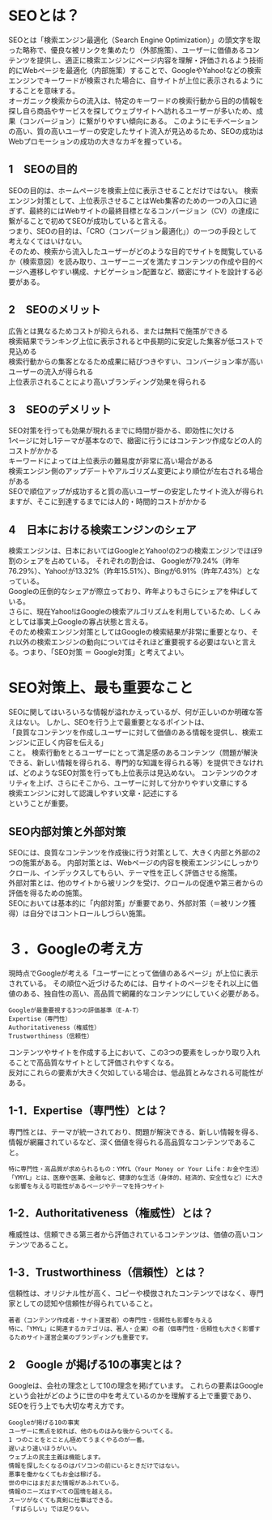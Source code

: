 # SEOとは？
SEOとは「検索エンジン最適化（Search Engine Optimization）」の頭文字を取った略称で、優良な被リンクを集めたり（外部施策）、ユーザーに価値あるコンテンツを提供し、適正に検索エンジンにページ内容を理解・評価されるよう技術的にWebページを最適化（内部施策）することで、GoogleやYahoo!などの検索エンジンでキーワードが検索された場合に、自サイトが上位に表示されるようにすることを意味する。<br>
オーガニック検索からの流入は、特定のキーワードの検索行動から目的の情報を探し自ら商品やサービスを探してウェブサイトへ訪れるユーザーが多いため、成果（コンバージョン）に繋がりやすい傾向にある。 このようにモチベーションの高い、質の高いユーザーの安定したサイト流入が見込めるため、SEOの成功はWebプロモーションの成功の大きなカギを握っている。<br>

## 1　SEOの目的
SEOの目的は、ホームページを検索上位に表示させることだけではない。 検索エンジン対策として、上位表示させることはWeb集客のための一つの入口に過ぎず、最終的にはWebサイトの最終目標となるコンバージョン（CV）の達成に繋がることで初めてSEOが成功していると言える。<br>
つまり、SEOの目的は、「CRO（コンバージョン最適化」）の一つの手段として考えなくてはいけない。<br>
そのため、検索から流入したユーザーがどのような目的でサイトを閲覧しているか（検索意図）を読み取り、ユーザーニーズを満たすコンテンツの作成や目的ページへ遷移しやすい構成、ナビゲーション配置など、緻密にサイトを設計する必要がある。

## 2　SEOのメリット
広告とは異なるためコストが抑えられる、または無料で施策ができる<br>
検索結果でランキング上位に表示されると中長期的に安定した集客が低コストで見込める<br>
検索行動からの集客となるため成果に結びつきやすい、コンバージョン率が高いユーザーの流入が得られる<br>
上位表示されることにより高いブランディング効果を得られる<br>

## 3　SEOのデメリット
SEO対策を行っても効果が現れるまでに時間が掛かる、即効性に欠ける<br>
1ページに対し1テーマが基本なので、緻密に行うにはコンテンツ作成などの人的コストがかかる<br>
キーワードによっては上位表示の難易度が非常に高い場合がある<br>
検索エンジン側のアップデートやアルゴリズム変更により順位が左右される場合がある<br>
SEOで順位アップが成功すると質の高いユーザーの安定したサイト流入が得られますが、そこに到達するまでには人的・時間的コストがかかる<br>

## 4　日本における検索エンジンのシェア
検索エンジンは、日本においてはGoogleとYahoo!の2つの検索エンジンでほぼ9割のシェアを占めている。 それぞれの割合は、 Googleが79.24%（昨年76.29%）、Yahoo!が13.32%（昨年15.51%）、Bingが6.91%（昨年7.43%）となっている。<br>
Googleの圧倒的なシェアが際立っており、昨年よりもさらにシェアを伸ばしている。<br>
さらに、現在Yahoo!はGoogleの検索アルゴリズムを利用しているため、しくみとしては事実上Googleの寡占状態と言える。<br>
そのため検索エンジン対策としてはGoogleの検索結果が非常に重要となり、それ以外の検索エンジンの動向についてはそれほど重要視する必要はないと言える。つまり、「SEO対策 ＝ Google対策」と考えてよい。

# SEO対策上、最も重要なこと
SEOに関してはいろいろな情報が溢れかえっているが、何が正しいのか明確な答えはない。 しかし、SEOを行う上で最重要となるポイントは、<br>
「良質なコンテンツを作成しユーザーに対して価値のある情報を提供し、検索エンジンに正しく内容を伝える」<br>
こと。
検索行動をとるユーザーにとって満足感のあるコンテンツ（問題が解決できる、新しい情報を得られる、専門的な知識を得られる等）を提供できなければ、どのようなSEO対策を行っても上位表示は見込めない。
コンテンツのクオリティを上げ、さらにそこから、ユーザーに対して分かりやすい文章にする<br>
検索エンジンに対して認識しやすい文章・記述にする<br>
ということが重要。

## SEO内部対策と外部対策
SEOには、良質なコンテンツを作成後に行う対策として、大きく内部と外部の2つの施策がある。 内部対策とは、Webページの内容を検索エンジンにしっかりクロール、インデックスしてもらい、テーマ性を正しく評価させる施策。<br>
外部対策とは、他のサイトから被リンクを受け、クロールの促進や第三者からの評価を得るための施策。<br>
SEOにおいては基本的に「内部対策」が重要であり、外部対策（＝被リンク獲得）は自分ではコントロールしづらい施策。

# ３．Googleの考え方
現時点でGoogleが考える「ユーザーにとって価値のあるページ」が上位に表示されている。 その順位へ近づけるためには、自サイトのページをそれ以上に価値のある、独自性の高い、高品質で網羅的なコンテンツにしていく必要がある。

```
Googleが最重要視する3つの評価基準（E-A-T）
Expertise（専門性）
Authoritativeness（権威性）
Trustworthiness（信頼性）
```

コンテンツやサイトを作成する上において、この3つの要素をしっかり取り入れることで高品質なサイトとして評価されやすくなる。<br>
反対にこれらの要素が大きく欠如している場合は、低品質とみなされる可能性がある。

## 1-1．Expertise（専門性）とは？
専門性とは、テーマが統一されており、問題が解決できる、新しい情報を得る、情報が網羅されているなど、深く価値を得られる高品質なコンテンツであること。

```
特に専門性・高品質が求められるもの：YMYL（Your Money or Your Life：お金や生活）
「YMYL」とは、医療や医薬、金融など、健康的な生活（身体的、経済的、安全性など）に大きな影響を与える可能性があるページやテーマを持つサイト
```
## 1-2．Authoritativeness（権威性）とは？
権威性は、信頼できる第三者から評価されているコンテンツは、価値の高いコンテンツであること。

## 1-3．Trustworthiness（信頼性）とは？
信頼性は、オリジナル性が高く、コピーや模倣されたコンテンツではなく、専門家としての認知や信頼性が得られていること。
 
 ```
 著者（コンテンツ作成者・サイト運営者）の専門性・信頼性も影響を与える
特に、「YMYL」に関連するカテゴリは、著人・企業）の者（個専門性・信頼性も大きく影響するためサイト運営企業のブランディングも重要です。
```

## 2　Google が掲げる10の事実とは？
Googleは、会社の理念として10の理念を掲げています。 これらの要素はGoogleという会社がどのように世の中を考えているのかを理解する上で重要であり、SEOを行う上でも大切な考え方です。

```
Googleが掲げる10の事実
ユーザーに焦点を絞れば、他のものはみな後からついてくる。
1 つのことをとことん極めてうまくやるのが一番。
遅いより速いほうがいい。
ウェブ上の民主主義は機能します。
情報を探したくなるのはパソコンの前にいるときだけではない。
悪事を働かなくてもお金は稼げる。
世の中にはまだまだ情報があふれている。
情報のニーズはすべての国境を越える。
スーツがなくても真剣に仕事はできる。
「すばらしい」では足りない。
```

